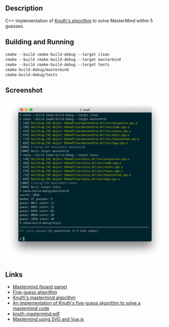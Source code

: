 ## Description

C++ implementation of
[Knuth's algorithm](https://en.wikipedia.org/wiki/Mastermind_(board_game)#Five-guess_algorithm)
to solve MasterMind within 5 guesses.

## Building and Running

```
cmake --build cmake-build-debug --target clean
cmake --build cmake-build-debug --target mastermind
cmake --build cmake-build-debug --target tests
cmake-build-debug/mastermind
cmake-build-debug/tests
```

## Screenshot

![Screenshot](Screenshot/MasterMindCppScreenshot.png)

## Links

* [Mastermind (board game)](https://en.wikipedia.org/wiki/Mastermind_(board_game))
* [Five-guess algorithm](https://en.wikipedia.org/wiki/Mastermind_(board_game)#Five-guess_algorithm)
* [Knuth's mastermind algorithm](https://math.stackexchange.com/questions/1192961/knuths-mastermind-algorithm)
* [An implementation of Knuth's five-guess algorithm to solve a mastermind code](https://gist.github.com/firebus/2153677)
* [knuth-mastermind.pdf](https://www.cs.uni.edu/~wallingf/teaching/cs3530/resources/knuth-mastermind.pdf)
* [Mastermind using SVG and Vue.js](https://github.com/taylorjg/mastermind-svg-vue)
